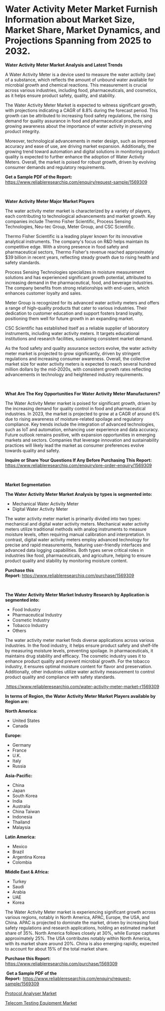 <p><h1>Water Activity Meter Market Furnish Information about Market Size, Market Share, Market Dynamics, and Projections Spanning from 2025 to 2032.</h1></p><p><strong>Water Activity Meter Market Analysis and Latest Trends</strong></p>
<p><p>A Water Activity Meter is a device used to measure the water activity (aw) of a substance, which reflects the amount of unbound water available for microbial growth and chemical reactions. This measurement is crucial across various industries, including food, pharmaceuticals, and cosmetics, as it helps ensure product safety, quality, and stability.</p><p>The Water Activity Meter Market is expected to witness significant growth, with projections indicating a CAGR of 8.8% during the forecast period. This growth can be attributed to increasing food safety regulations, the rising demand for quality assurance in food and pharmaceutical products, and growing awareness about the importance of water activity in preserving product integrity. </p><p>Moreover, technological advancements in meter design, such as improved accuracy and ease of use, are driving market expansion. Additionally, the growing trend toward automation and digital solutions in monitoring product quality is expected to further enhance the adoption of Water Activity Meters. Overall, the market is poised for robust growth, driven by evolving consumer demands and regulatory requirements.</p></p>
<p><strong>Get a Sample PDF of the Report:&nbsp;</strong> <a href="https://www.reliableresearchiq.com/enquiry/request-sample/1569309?utm_campaign=1876&utm_medium=2&utm_source=Github&utm_content=ia&utm_term=18022025&utm_id=water-activity-meter">https://www.reliableresearchiq.com/enquiry/request-sample/1569309</a></p>
<p>&nbsp;</p>
<p><strong>Water Activity Meter Major Market Players</strong></p>
<p><p>The water activity meter market is characterized by a variety of players, each contributing to technological advancements and market growth. Key companies include Thermo Fisher Scientific, Process Sensing Technologies, Neu-tec Group, Meter Group, and CSC Scientific.</p><p>Thermo Fisher Scientific is a leading player known for its innovative analytical instruments. The company's focus on R&D helps maintain its competitive edge. With a strong presence in food safety and pharmaceutical sectors, Thermo Fisher's revenue reached approximately $39 billion in recent years, reflecting steady growth due to rising health and safety standards.</p><p>Process Sensing Technologies specializes in moisture measurement solutions and has experienced significant growth potential, attributed to increasing demand in the pharmaceutical, food, and beverage industries. The company benefits from strong relationships with end-users, which enhances customer loyalty and sales.</p><p>Meter Group is recognized for its advanced water activity meters and offers a range of high-quality products that cater to various industries. Their dedication to customer education and support fosters brand loyalty, positioning them well for future growth in an expanding market.</p><p>CSC Scientific has established itself as a reliable supplier of laboratory instruments, including water activity meters. It targets educational institutions and research facilities, sustaining consistent market demand.</p><p>As the food safety and quality assurance sectors evolve, the water activity meter market is projected to grow significantly, driven by stringent regulations and increasing consumer awareness. Overall, the collective market size for water activity meters is expected to reach several hundred million dollars by the mid-2020s, with consistent growth rates reflecting advancements in technology and heightened industry requirements.</p></p>
<p>&nbsp;</p>
<p><strong>What Are The Key Opportunities For Water Activity Meter Manufacturers?</strong></p>
<p><p>The Water Activity Meter market is poised for significant growth, driven by the increasing demand for quality control in food and pharmaceutical industries. In 2023, the market is projected to grow at a CAGR of around 6% due to rising awareness of moisture-related spoilage and regulatory compliance. Key trends include the integration of advanced technologies, such as IoT and automation, enhancing user experience and data accuracy. Future outlook remains positive, with expansion opportunities in emerging markets and sectors. Companies that leverage innovation and sustainability practices will likely lead the market as consumer preferences evolve towards quality and safety.</p></p>
<p><strong>Inquire or Share Your Questions If Any Before Purchasing This Report:</strong> <a href="https://www.reliableresearchiq.com/enquiry/pre-order-enquiry/1569309?utm_campaign=1876&utm_medium=2&utm_source=Github&utm_content=ia&utm_term=18022025&utm_id=water-activity-meter">https://www.reliableresearchiq.com/enquiry/pre-order-enquiry/1569309</a></p>
<p>&nbsp;</p>
<p><strong>Market Segmentation</strong></p>
<p><strong>The Water Activity Meter Market Analysis by types is segmented into:</strong></p>
<p><ul><li>Mechanical Water Activity Meter</li><li>Digital Water Activity Meter</li></ul></p>
<p><p>The water activity meter market is primarily divided into two types: mechanical and digital water activity meters. Mechanical water activity meters utilize traditional methods with analog instruments to measure moisture levels, often requiring manual calibration and interpretation. In contrast, digital water activity meters employ advanced technology for precise and rapid measurements, featuring user-friendly interfaces and advanced data logging capabilities. Both types serve critical roles in industries like food, pharmaceuticals, and agriculture, helping to ensure product quality and stability by monitoring moisture content.</p></p>
<p><strong>Purchase this Report:&nbsp;</strong><a href="https://www.reliableresearchiq.com/purchase/1569309?utm_campaign=1876&utm_medium=2&utm_source=Github&utm_content=ia&utm_term=18022025&utm_id=water-activity-meter">https://www.reliableresearchiq.com/purchase/1569309</a></p>
<p>&nbsp;</p>
<p><strong>The Water Activity Meter Market Industry Research by Application is segmented into:</strong></p>
<p><ul><li>Food Industry</li><li>Pharmaceutical Industry</li><li>Cosmetic Industry</li><li>Tobacco Industry</li><li>Others</li></ul></p>
<p><p>The water activity meter market finds diverse applications across various industries. In the food industry, it helps ensure product safety and shelf-life by measuring moisture levels, preventing spoilage. In pharmaceuticals, it maintains drug stability and efficacy. The cosmetic industry uses it to enhance product quality and prevent microbial growth. For the tobacco industry, it ensures optimal moisture content for flavor and preservation. Additionally, other industries utilize water activity measurement to control product quality and compliance with safety standards.</p></p>
<p><a href="https://www.reliableresearchiq.com/water-activity-meter-market-r1569309?utm_campaign=1876&utm_medium=2&utm_source=Github&utm_content=ia&utm_term=18022025&utm_id=water-activity-meter">&nbsp;https://www.reliableresearchiq.com/water-activity-meter-market-r1569309</a></p>
<p><strong>In terms of Region, the Water Activity Meter Market Players available by Region are:</strong></p>
<p>
    <p> <strong> North America: </strong>
        <ul>
            <li>United States</li>
            <li>Canada</li>
        </ul>
        </p> 
    <p> <strong> Europe: </strong>
        <ul>
            <li>Germany</li>
            <li>France</li>
            <li>U.K.</li>
            <li>Italy</li>
            <li>Russia</li>
        </ul>
        </p> 
    <p> <strong> Asia-Pacific: </strong>
        <ul>
            <li>China</li>
            <li>Japan</li>
            <li>South Korea</li>
            <li>India</li>
            <li>Australia</li>
            <li>China Taiwan</li>
            <li>Indonesia</li>
            <li>Thailand</li>
            <li>Malaysia</li>
        </ul>
        </p> 
    <p> <strong> Latin America: </strong>
        <ul>
            <li>Mexico</li>
            <li>Brazil</li>
            <li>Argentina Korea</li>
            <li>Colombia</li>
        </ul>
        </p> 
    <p> <strong> Middle East & Africa: </strong>
        <ul>
            <li>Turkey</li>
            <li>Saudi</li>
            <li>Arabia</li>
            <li>UAE</li>
            <li>Korea</li>
        </ul>
    </p>
    </p>
<p><p>The Water Activity Meter market is experiencing significant growth across various regions, notably in North America, APAC, Europe, the USA, and China. APAC is projected to dominate the market, driven by increasing food safety regulations and research applications, holding an estimated market share of 35%. North America follows closely at 30%, while Europe captures approximately 25%. The USA contributes notably within North America, with its market share around 20%. China is also emerging rapidly, expected to account for about 15% of the total market share.</p></p>
<p><strong>Purchase this Report: </strong><a href="https://www.reliableresearchiq.com/purchase/1569309?utm_campaign=1876&utm_medium=2&utm_source=Github&utm_content=ia&utm_term=18022025&utm_id=water-activity-meter">https://www.reliableresearchiq.com/purchase/1569309</a></p>
<p>&nbsp;<strong>Get a Sample PDF of the Report:&nbsp;&nbsp;</strong><a href="https://www.reliableresearchiq.com/enquiry/request-sample/1569309?utm_campaign=1876&utm_medium=2&utm_source=Github&utm_content=ia&utm_term=18022025&utm_id=water-activity-meter">https://www.reliableresearchiq.com/enquiry/request-sample/1569309</a></p>
<p><strong></strong></p>
<p><p><a href="https://github.com/cobinaydin13/Market-Research-Report-List-1/blob/main/protocol-analyser-market.md?utm_campaign=1876&utm_medium=2&utm_source=Github&utm_content=ia&utm_term=18022025&utm_id=water-activity-meter">Protocol Analyser Market</a></p><p><a href="https://github.com/osamhcombre/Market-Research-Report-List-1/blob/main/telecom-testing-equipment-market.md?utm_campaign=1876&utm_medium=2&utm_source=Github&utm_content=ia&utm_term=18022025&utm_id=water-activity-meter">Telecom Testing Equipment Market</a></p></p>